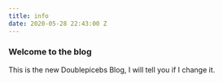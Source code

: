 ```yaml
---
title: info
date: 2020-05-28 22:43:00 Z
---
```


### Welcome to the blog
This is the new Doublepicebs Blog, I will tell you if I change it.